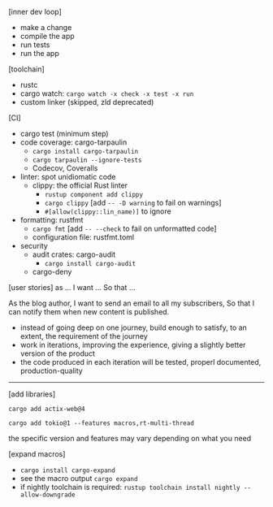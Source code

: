 [inner dev loop]
- make a change
- compile the app
- run tests
- run the app

[toolchain]
- rustc
- cargo watch: `cargo watch -x check -x test -x run`
- custom linker (skipped, zld deprecated)

[CI]
- cargo test (minimum step)
- code coverage: cargo-tarpaulin
  - `cargo install cargo-tarpaulin`
  - `cargo tarpaulin --ignore-tests`
  - Codecov, Coveralls
- linter: spot unidiomatic code
  - clippy: the official Rust linter
    - `rustup component add clippy`
    - `cargo clippy` [add `-- -D warning` to fail on warnings]
    - `#[allow(clippy::lin_name)]` to ignore
- formatting: rustfmt
  - `cargo fmt` [add `-- --check` to fail on unformatted code]
  - configuration file: rustfmt.toml 
- security
  - audit crates: cargo-audit
    - `cargo install cargo-audit`
  - cargo-deny

[user stories]
as ...
I want ...
So that ...

As the blog author,
I want to send an email to all my subscribers,
So that I can notify them when new content is published.

- instead of going deep on one journey, build enough to satisfy, to an extent, the requirement of the journey
- work in iterations, improving the experience, giving a slightly better version of the product
- the code produced in each iteration will be tested, properl documented, production-quality

------------------

[add libraries]

`cargo add actix-web@4`

`cargo add tokio@1 --features macros,rt-multi-thread`

the specific version and features may vary depending on what you need

[expand macros]
- `cargo install cargo-expand`
- see the macro output `cargo expand`
- if nightly toolchain is required: `rustup toolchain install nightly --allow-downgrade`
